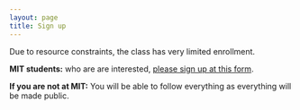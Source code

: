 ```yaml
---
layout: page
title: Sign up
---
```



Due to resource constraints, the class has very limited enrollment. 

**MIT students:** who are are interested, 
[please sign up at this form](https://docs.google.com/forms/d/16Ky_82MFX-vByKSyiLiUrvUXbFAWbzJylRi-G2lmdFM/viewform).



**If you are not at MIT:** You will be able to follow everything as everything will be made public.
